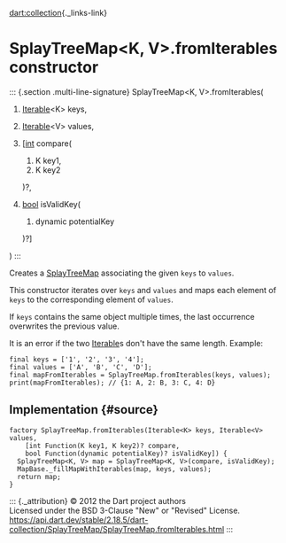 [dart:collection](../../dart-collection/dart-collection-library){._links-link}

SplayTreeMap\<K, V\>.fromIterables constructor
==============================================

::: {.section .multi-line-signature}
SplayTreeMap\<K, V\>.fromIterables(

1.  [Iterable](../../dart-core/iterable-class)\<K\> keys,
2.  [Iterable](../../dart-core/iterable-class)\<V\> values,
3.  \[[int](../../dart-core/int-class) compare(
    1.  K key1,
    2.  K key2

    )?,
4.  [bool](../../dart-core/bool-class) isValidKey(
    1.  dynamic potentialKey

    )?\]

)
:::

Creates a [SplayTreeMap](../splaytreemap-class) associating the given
`keys` to `values`.

This constructor iterates over `keys` and `values` and maps each element
of `keys` to the corresponding element of `values`.

If `keys` contains the same object multiple times, the last occurrence
overwrites the previous value.

It is an error if the two [Iterable](../../dart-core/iterable-class)s
don\'t have the same length. Example:

``` {.language-dart data-language="dart"}
final keys = ['1', '2', '3', '4'];
final values = ['A', 'B', 'C', 'D'];
final mapFromIterables = SplayTreeMap.fromIterables(keys, values);
print(mapFromIterables); // {1: A, 2: B, 3: C, 4: D}
```

Implementation {#source}
--------------

``` {.language-dart data-language="dart"}
factory SplayTreeMap.fromIterables(Iterable<K> keys, Iterable<V> values,
    [int Function(K key1, K key2)? compare,
    bool Function(dynamic potentialKey)? isValidKey]) {
  SplayTreeMap<K, V> map = SplayTreeMap<K, V>(compare, isValidKey);
  MapBase._fillMapWithIterables(map, keys, values);
  return map;
}
```

::: {._attribution}
© 2012 the Dart project authors\
Licensed under the BSD 3-Clause \"New\" or \"Revised\" License.\
<https://api.dart.dev/stable/2.18.5/dart-collection/SplayTreeMap/SplayTreeMap.fromIterables.html>
:::
